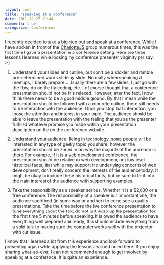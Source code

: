 ```yaml
---
layout: post
title: "speaking at a conference"
date: 2011-12-27 21:44
comments: true
categories: Conferences
---
```


I recently decided to take a big step out and speak at a conference. While I have spoken in front of the [CharlotteJS](http://www.charlottejs.org, "Charlotte JavaScript Meetup") group numerous times, this was the first time I gave a presentation in a conference setting. Here are three lessons I learned while loosing my conference presenter virginity per say. :-)

1. Understand your slides and outline, but don’t be a stickler and ramble pre-determined words slide by slide. Normally when speaking at meetups, I barely prepare... Usually there are a few slides, I just go with the flow, do on the fly coding, etc. I of course thought that a conference presentation should not be this relaxed. However, after the fact, I now think there needs to be a good middle ground. By that I mean while the presentation should be followed with a concrete outline, there still needs to be interaction with the audience. Once you stop that interaction, you loose the attention and interest in your topic. The audience should be able to leave the presentation with the feeling that you as the presenter fulfilled whatever promise you made within your presentation description on the on the conference website. 

2. Understand your audience. Being in technology, some people will be interested in any type of geeky topic you share, however the presentation should be zoned in on why the majority of the audience is there. For example, if it is a web development conference, the presentation should be relative to web development, not low level historical facts, that while may support the underlying concerns of web development, don’t really concern the interests of the audience today. It might be okay to include these historical facts, but be sure to tie it into the main interest of the audience with supporting examples. 

3. Take the responsibility as a speaker serious. Whether it is a $2,000 or a free conference. The responsibility of a speaker is a important one, the audience sacrificed (in some way or another) to come see a quality presentations. Take the time before the live conference presentation to tune everything about the talk, do not just wrap up the presentation for the first time 5 minutes before speaking. It is owed the audience to have everything well prepared and ready, this should include everything from a solid talk to making sure the computer works well with the projector with out issue.

I know that I learned a lot from this experience and look forward to presenting again while applying the lessons learned noted here. If you enjoy sharing what-so-ever, I can not recommend enough to get involved by speaking at a conference. It is quite an experience.